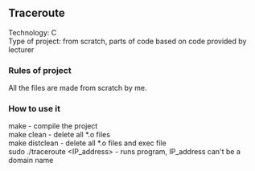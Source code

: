 ## Traceroute
Technology: C\
Type of project: from scratch, parts of code based on code provided by lecturer

### Rules of project
All the files are made from scratch by me.

### How to use it
make - compile the project\
make clean - delete all *.o files\
make distclean - delete all *.o files and exec file\
sudo ./traceroute <IP_address> - runs program, IP_address can't be a domain name
